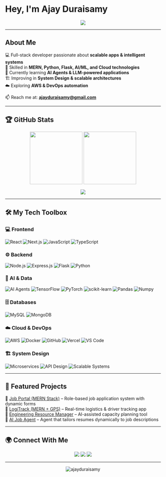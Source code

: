 #  Hey, I'm Ajay Duraisamy  

<p align="center">
  <img src="https://readme-typing-svg.herokuapp.com?size=28&color=4DB6FF&center=true&vCenter=true&width=600&lines=Full-Stack+Developer;AI+%26+ML+Engineer;AI+Agents+Learner" />
</p>


---

##  About Me  
💻 Full-stack developer passionate about **scalable apps & intelligent systems**  
🧠 Skilled in **MERN, Python, Flask, AI/ML, and Cloud technologies**  
🤖 Currently learning **AI Agents & LLM-powered applications**  
🏗️ Improving in **System Design & scalable architectures**  
☁️ Exploring **AWS & DevOps automation**  

📫 Reach me at: **[ajayduraisamy@gmail.com](mailto:ajayduraisamy@gmail.com)**  

---

## 🏆 GitHub Stats  

<p align="center">
  <img src="https://github-readme-stats.vercel.app/api?username=ajayduraisamy&show_icons=true&theme=algolia&hide_border=true" height="170"/>
  <img src="https://github-readme-stats.vercel.app/api/top-langs/?username=ajayduraisamy&layout=compact&theme=algolia&langs_count=8&hide_border=true" height="170"/>
</p>

<p align="center">
  <img src="https://github-profile-summary-cards.vercel.app/api/cards/profile-details?username=ajayduraisamy&theme=tokyonight"/>
</p>

---

## 🛠️ My Tech Toolbox  

### 💻 Frontend
![React](https://img.shields.io/badge/-React-61DAFB?style=for-the-badge&logo=react&logoColor=black)
![Next.js](https://img.shields.io/badge/-Next.js-000000?style=for-the-badge&logo=next.js)
![JavaScript](https://img.shields.io/badge/-JavaScript-F7E017?style=for-the-badge&logo=javascript&logoColor=black)
![TypeScript](https://img.shields.io/badge/-TypeScript-007ACC?style=for-the-badge&logo=typescript&logoColor=white)

### ⚙️ Backend
![Node.js](https://img.shields.io/badge/-Node.js-339933?style=for-the-badge&logo=node.js&logoColor=white)
![Express.js](https://img.shields.io/badge/-Express.js-000000?style=for-the-badge&logo=express)
![Flask](https://img.shields.io/badge/-Flask-222222?style=for-the-badge&logo=flask&logoColor=white)
![Python](https://img.shields.io/badge/-Python-3776AB?style=for-the-badge&logo=python&logoColor=white)

### 🧠 AI & Data
![AI Agents](https://img.shields.io/badge/-AI%20Agents-8A2BE2?style=for-the-badge&logo=openai&logoColor=white)
![TensorFlow](https://img.shields.io/badge/-TensorFlow-FF6F00?style=for-the-badge&logo=tensorflow&logoColor=white)
![PyTorch](https://img.shields.io/badge/-PyTorch-EE4C2C?style=for-the-badge&logo=pytorch&logoColor=white)
![scikit-learn](https://img.shields.io/badge/-Scikit--Learn-F7931E?style=for-the-badge&logo=scikit-learn&logoColor=white)
![Pandas](https://img.shields.io/badge/-Pandas-150458?style=for-the-badge&logo=pandas)
![Numpy](https://img.shields.io/badge/-Numpy-013243?style=for-the-badge&logo=numpy)

### 🗄️ Databases
![MySQL](https://img.shields.io/badge/-MySQL-4479A1?style=for-the-badge&logo=mysql&logoColor=white)
![MongoDB](https://img.shields.io/badge/-MongoDB-47A248?style=for-the-badge&logo=mongodb&logoColor=white)

### ☁️ Cloud & DevOps
![AWS](https://img.shields.io/badge/-AWS-FF9900?style=for-the-badge&logo=amazonaws&logoColor=white)
![Docker](https://img.shields.io/badge/-Docker-2496ED?style=for-the-badge&logo=docker&logoColor=white)
![GitHub](https://img.shields.io/badge/-GitHub-181717?style=for-the-badge&logo=github)
![Vercel](https://img.shields.io/badge/-Vercel-000000?style=for-the-badge&logo=vercel)
![VS Code](https://img.shields.io/badge/-VSCode-0078D4?style=for-the-badge&logo=visual-studio-code)

### 🏗️ System Design
![Microservices](https://img.shields.io/badge/-Microservices-FF5733?style=for-the-badge&logo=architectural-design&logoColor=white)
![API Design](https://img.shields.io/badge/-API%20Design-4CAF50?style=for-the-badge&logo=swagger&logoColor=white)
![Scalable Systems](https://img.shields.io/badge/-Scalable%20Systems-1E90FF?style=for-the-badge&logo=azure-devops&logoColor=white)

---

## 🌟 Featured Projects  
🔹 [Job Portal (MERN Stack)](https://github.com/ajayduraisamy) – Role-based job application system with dynamic forms  
🔹 [LogiTrack (MERN + GPS)](https://github.com/ajayduraisamy) – Real-time logistics & driver tracking app  
🔹 [Engineering Resource Manager](https://github.com/ajayduraisamy) – AI-assisted capacity planning tool  
🔹 [AI Job Agent](https://github.com/ajayduraisamy) – Agent that tailors resumes dynamically to job descriptions  

---

## 🌍 Connect With Me  

<p align="center">
  <a href="https://linkedin.com/in/ajay-duraisamy"><img src="https://img.shields.io/badge/-LinkedIn-0077B5?style=for-the-badge&logo=linkedin&logoColor=white"/></a>
  <a href="mailto:ajayduraisamy@gmail.com"><img src="https://img.shields.io/badge/-Gmail-D14836?style=for-the-badge&logo=gmail&logoColor=white"/></a>
  <a href="https://github.com/ajayduraisamy"><img src="https://img.shields.io/badge/-GitHub-000000?style=for-the-badge&logo=github&logoColor=white"/></a>
</p>

---

<p align="center">
  <img src="https://komarev.com/ghpvc/?username=ajayduraisamy&label=Profile+Views&color=ff69b4&style=flat" alt="ajayduraisamy" />
</p>
